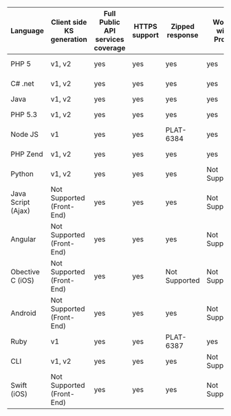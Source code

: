 | Language           | Client side KS generation | Full Public API services coverage | HTTPS support | Zipped response | Works with Proxy | Support for Serve Actions | Works with Request Configuration Objects  | Supports Multi-request | Support Response Profiles | Support set to null | Single Client Instance |Thread Safe    |
|--------------------|---------------------------|-----------------------------------|---------------|-----------------|------------------|---------------------------|-------------------------------------------|------------------------|---------------------------|---------------------|------------------------|---------------|
| PHP 5              | v1, v2                    | yes                               | yes           | yes             | yes              | yes                       | yes                                       | yes                    | yes                       | yes                 | Not Supported          | Not Supported |
| C# .net            | v1, v2                    | yes                               | yes           | yes             | yes              | Not Supported             | yes                                       | yes                    | yes                       | Not Supported       | yes                    | yes           |
| Java               | v1, v2                    | yes                               | yes           | yes             | yes              | yes                       | yes                                       | yes                    | yes                       | yes                 | yes                    | yes           |
| PHP 5.3            | v1, v2                    | yes                               | yes           | yes             | yes              | yes                       | yes                                       | yes                    | yes                       | yes                 | Not Supported          | Not Supported |
| Node JS            | v1                        | yes                               | yes           | PLAT-6384       | yes              | yes                       | yes                                       | yes                    | yes                       | Not Supported       | yes                    | yes           |
| PHP Zend           | v1, v2                    | yes                               | yes           | yes             | yes              | yes                       | yes                                       | yes                    | yes                       | yes                 | Not Supported          | Not Supported |
| Python             | v1, v2                    | yes                               | yes           | yes             | Not Supported    | yes                       | yes                                       | yes                    | yes                       | yes                 | Not Supported          | Not Supported |
| Java Script (Ajax) | Not Supported (Front-End) | yes                               | yes           | yes             | Not Supported    | PLAT-6389                 | yes                                       | yes                    | yes                       | Not Supported       | yes                    | yes           |
| Angular            | Not Supported (Front-End) | yes                               | yes           | yes             | Not Supported    | PLAT-6389                 | yes                                       | yes                    | PLAT-6535                 | Not Supported       | Not Supported          | Not Supported |
| Obective C (iOS)   | Not Supported (Front-End) | yes                               | yes           | Not Supported   | Not Supported    | Not Supported             | Not Supported                             | yes                    | Not Supported             | Not Supported       | Not Supported          | Not Supported |
| Android            | Not Supported (Front-End) | yes                               | yes           | yes             | Not Supported    | yes                       | yes                                       | yes                    | yes                       | Not Supported       | yes                    | yes           |
| Ruby               | v1                        | yes                               | yes           | PLAT-6387       | yes		  | yes                       | yes                                       | yes                    | yes                       | yes                 | Not Supported          | Not Supported |
| CLI                | v1, v2                    | yes                               | yes           | yes             | Not Supported    | yes                       | yes                                       | Not Supported          | yes                       | Not Supported       | Not Supported          | Not Supported |
| Swift (iOS)        | Not Supported (Front-End) | yes                               | yes           | yes             | Not Supported    | Not Supported             | yes                                       | yes                    | yes                       | Not Supported       | yes                    | yes           |

